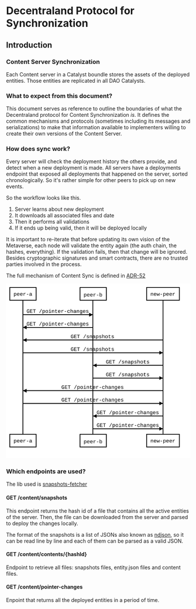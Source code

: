 # Decentraland Protocol for Synchronization

## Introduction

### Content Server Synchronization

Each Content server in a Catalyst boundle stores the assets of the deployed entities. Those entities are replicated in all DAO Catalysts.

### What to expect from this document?

This document serves as reference to outline the boundaries of what the Decentraland protocol for Content Synchronization _is_. It defines the common mechanisms and protocols (sometimes including its messages and serializations) to make that information available to implementers willing to create their own versions of the Content Server.

### How does sync work?

Every server will check the deployment history the others provide, and detect when a new deployment is made. All servers have a deployments endpoint that exposed all deployments that happened on the server, sorted chronologically. So it's rather simple for other peers to pick up on new events.

So the workflow looks like this.

1. Server learns about new deployment
2. It downloads all associated files and date
3. Then it performs all validations
4. If it ends up being valid, then it will be deployed locally

It is important to re-iterate that before updating its own vision of the Metaverse, each node will validate the entity again (the auth chain, the hashes, everything). If the validation fails, then that change will be ignored. Besides cryptographic signatures and smart contracts, there are no trusted parties involved in the process.

The full mechanism of Content Sync is defined in [ADR-52](https://github.com/decentraland/adr/blob/main/docs/ADR-52-content-new-sync.md)


![Content Sequence][content-sync]

### Which endpoints are used?

The lib used is [snapshots-fetcher](https://github.com/decentraland/snapshots-fetcher)

#### GET /content/snapshots

This endpoint returns the hash id of a file that contains all the active entities of the server. Then, the file can be downloaded from the server and parsed to deploy the changes locally.

The format of the snapshots is a list of JSONs also known as [ndjson](http://ndjson.org/), so it can be read line by line and each of them can be parsed as a valid JSON.

#### GET /content/contents/{hashId}

Endpoint to retrieve all files: snapshots files, entity.json files and content files.

#### GET /content/pointer-changes

Enpoint that returns all the deployed entities in a period of time.



[content-sync]: content-sequence.svg  "Sync sequence"
